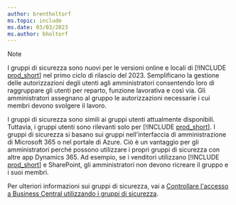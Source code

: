 ```yaml
---
author: brentholtorf
ms.topic: include
ms.date: 03/03/2023
ms.author: bholtorf
---
```


> [!NOTE]
> I gruppi di sicurezza sono nuovi per le versioni online e locali di [!INCLUDE [prod_short](prod_short.md)] nel primo ciclo di rilascio del 2023. Semplificano la gestione delle autorizzazioni degli utenti agli amministratori consentendo loro di raggruppare gli utenti per reparto, funzione lavorativa e così via. Gli amministratori assegnano al gruppo le autorizzazioni necessarie i cui membri devono svolgere il lavoro.
>
> I gruppi di sicurezza sono simili ai gruppi utenti attualmente disponibili. Tuttavia, i gruppi utenti sono rilevanti solo per [!INCLUDE [prod_short](prod_short.md)]. I gruppi di sicurezza si basano sui gruppi nell'interfaccia di amministrazione di Microsoft 365 o nel portale di Azure. Ciò è un vantaggio per gli amministratori perché possono utilizzare i propri gruppi di sicurezza con altre app Dynamics 365. Ad esempio, se i venditori utilizzano [!INCLUDE [prod_short](prod_short.md)] e SharePoint, gli amministratori non devono ricreare il gruppo e i suoi membri.
>
> Per ulteriori informazioni sui gruppi di sicurezza, vai a [Controllare l'accesso a Business Central utilizzando i gruppi di sicurezza](../ui-security-groups.md).